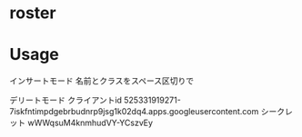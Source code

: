 # roster

# Usage

インサートモード
名前とクラスをスペース区切りで

デリートモード
クライアントid
525331919271-7iskfntimpdgebrbudnrp9jsg1k02dq4.apps.googleusercontent.com
シークレット
wWWqsuM4knmhudVY-YCszvEy
